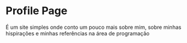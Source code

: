 # Profile Page

É um site simples onde conto um pouco mais sobre mim, sobre minhas hispirações e minhas referências na área de programação 
